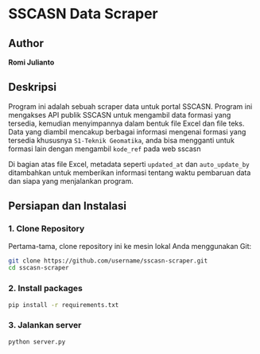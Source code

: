 # SSCASN Data Scraper

## Author
**Romi Julianto**

## Deskripsi
Program ini adalah sebuah scraper data untuk portal SSCASN. Program ini mengakses API publik SSCASN untuk mengambil data formasi yang tersedia, kemudian menyimpannya dalam bentuk file Excel dan file teks. Data yang diambil mencakup berbagai informasi mengenai formasi yang tersedia khususnya `S1-Teknik Geomatika`, anda bisa mengganti untuk formasi lain dengan mengambil `kode_ref` pada web sscasn 

Di bagian atas file Excel, metadata seperti `updated_at` dan `auto_update_by` ditambahkan untuk memberikan informasi tentang waktu pembaruan data dan siapa yang menjalankan program.

## Persiapan dan Instalasi

### 1. Clone Repository
Pertama-tama, clone repository ini ke mesin lokal Anda menggunakan Git:

```bash
git clone https://github.com/username/sscasn-scraper.git
cd sscasn-scraper
```

### 2. Install packages

```bash
pip install -r requirements.txt
```

### 3. Jalankan server

```bash
python server.py
```

